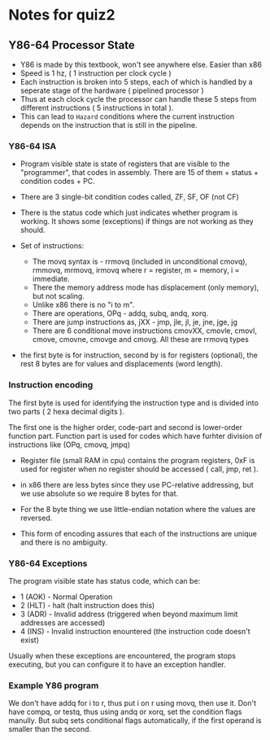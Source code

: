 # Notes for quiz2 

## Y86-64 Processor State

- Y86 is made by this textbook, won't see anywhere else. Easier than x86
- Speed is 1 hz, ( 1 instruction per clock cycle )
- Each instruction is broken into 5 steps, each of which is handled by a
seperate stage of the hardware ( pipelined processor )
- Thus at each clock cycle the  processor can handle these 5 steps from
different instructions ( 5 instructions in total ).
- This can lead to `Hazard` conditions where the current instruction depends
on the instruction that is still in the pipeline.

### Y86-64 ISA

- Program visible state is state of registers that are visible to the
  "programmer", that codes in assembly. There are 15 of them + status +
  condition codes + PC.
- There are 3 single-bit condition codes called, ZF, SF, OF (not CF)
- There is the status code which just indicates whether program is working.
It shows some (exceptions) if things are not working as they should.

- Set of instructions:
    - The movq syntax is - rrmovq (included in unconditional cmovq), rmmovq, mrmovq, irmovq where
    r = register, m = memory, i = immediate.
    - There the memory address mode has displacement (only memory), but not scaling.
    - Unlike x86 there is no "i to m".
    - There are operations, OPq - addq, subq, andq, xorq.
    - There are jump instructions as, jXX - jmp, jle, jl, je, jne, jge, jg
    - There are 6 conditional move instructions cmovXX, cmovle, cmovl, cmove,
      cmovne, cmovge and cmovg. All these are rrmovq types

- the first byte is for instruction, second by is for registers (optional), the rest 8
  bytes are for values and displacements (word length).

### Instruction encoding

The first byte is used for identifying the instruction type and is divided into two parts ( 2
hexa decimal digits ).

The first one is the higher order, code-part and second is lower-order function
part. Function part is used for codes which have furhter division of
instructions like (OPq, cmovq, jmpq)

- Register file (small RAM in cpu) contains the program registers, 0xF is used
  for register when no register should be accessed ( call, jmp, ret ). 

- in x86 there are less bytes since they use PC-relative addressing, but we use
  absolute so we require 8 bytes for that.

- For the 8 byte thing we use little-endian notation where the values are
  reversed.

- This form of encoding assures that each of the instructions are unique and
  there is no ambiguity.

### Y86-64 Exceptions

The program visible state has status code, which can be:

- 1 (AOK) - Normal Operation 
- 2 (HLT) - halt (halt instruction does this)
- 3 (ADR) - Invalid address (triggered when beyond maximum limit addresses are
  accessed)
- 4 (INS) - Invalid instruction enountered (the instruction code doesn't exist)

Usually when these exceptions are encountered, the program stops executing, but
you can configure it to have an exception handler.

### Example Y86 program

We don't have addq for i to r, thus put i on r using movq, then use it.
Don't have compq, or testq, thus using andq or xorq, set the condition flags
manully. But subq sets conditional flags automatically, if the first operand is
smaller than the second.


